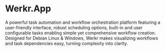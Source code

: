 # Werkr.App
A powerful task automation and workflow orchestration platform featuring a user-friendly interface, robust scheduling options, built-in and user configurable tasks enabling simple yet comprehensive workflow creation. Designed for Debian Linux &amp; Windows, Werkr makes visualizing workflows and task dependencies easy, turning complexity into clarity.
